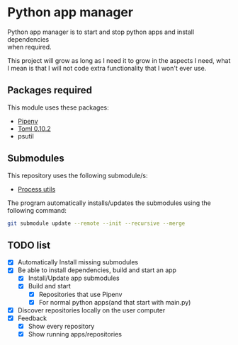 # Python app manager

Python app manager is to start and stop python apps and install dependencies \
when required.

This project will grow as long as I need it to grow in the aspects I need,
what I mean is that I will not code extra functionality that I won't ever
use.

## Packages required

This module uses these packages:
* [Pipenv](https://github.com/pypa/pipenv)
* [Toml 0.10.2](https://pypi.org/project/toml/)
* psutil

## Submodules

This repository uses the following submodule/s:
* [Process utils](https://github.com/Perseverancia-company/sub.process-utils)

The program automatically installs/updates the submodules using the following command:


```bash
git submodule update --remote --init --recursive --merge
```

## TODO list

- [X] Automatically Install missing submodules
- [X] Be able to install dependencies, build and start an app
  - [X] Install/Update app submodules
  - [X] Build and start
    - [X] Repositories that use Pipenv
    - [X] For normal python apps(and that start with main.py)
- [X] Discover repositories locally on the user computer
- [X] Feedback
  - [X] Show every repository
  - [X] Show running apps/repositories
